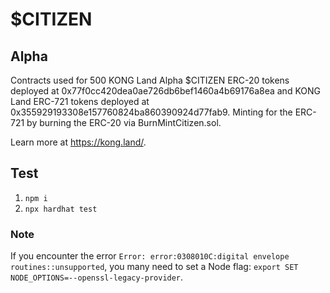 # $CITIZEN

## Alpha

Contracts used for 500 KONG Land Alpha $CITIZEN ERC-20 tokens deployed at 0x77f0cc420dea0ae726db6bef1460a4b69176a8ea and KONG Land ERC-721 tokens deployed at 0x355929193308e157760824ba860390924d77fab9. Minting for the ERC-721 by burning the ERC-20 via BurnMintCitizen.sol. 

Learn more at https://kong.land/.

## Test

1. `npm i`
2. `npx hardhat test`

### Note

If you encounter the error `Error: error:0308010C:digital envelope routines::unsupported`, you many need to set a Node flag: `export SET NODE_OPTIONS=--openssl-legacy-provider`.